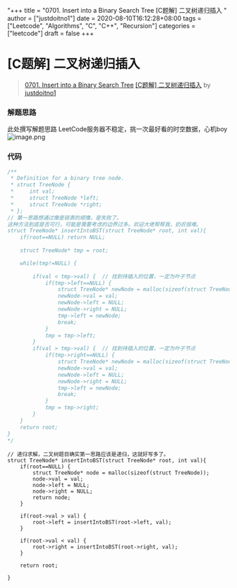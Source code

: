 "+++
title = "0701. Insert into a Binary Search Tree [C题解] 二叉树递归插入 "
author = ["justdoitno1"]
date = 2020-08-10T16:12:28+08:00
tags = ["Leetcode", "Algorithms", "C", "C++", "Recursion"]
categories = ["leetcode"]
draft = false
+++

# [C题解] 二叉树递归插入

> [0701. Insert into a Binary Search Tree](https://leetcode-cn.com/problems/insert-into-a-binary-search-tree/)
> [[C题解] 二叉树递归插入](https://leetcode-cn.com/problems/insert-into-a-binary-search-tree/solution/cti-jie-er-cha-shu-di-gui-cha-ru-by-justdoitno1/) by [justdoitno1](https://leetcode-cn.com/u/justdoitno1/)

### 解题思路
此处撰写解题思路
LeetCode服务器不稳定，挑一次最好看的时空数据，心机boy
![image.png](https://pic.leetcode-cn.com/e6e283845c8bfd538d467b0d7d33b119c7096e4d396ad4f6a85ca3e23b6a31a7-image.png)
### 代码

```c
/**
 * Definition for a binary tree node.
 * struct TreeNode {
 *     int val;
 *     struct TreeNode *left;
 *     struct TreeNode *right;
 * };
// 第一思路想通过像是链表的顺撸，是失败了。
这种方法到底是否可行，可能是需要考虑的边界过多。欢迎大佬帮帮我，奶农很难。
struct TreeNode* insertIntoBST(struct TreeNode* root, int val){
    if(root==NULL) return NULL;
    
    struct TreeNode* tmp = root;

    while(tmp!=NULL) {
    
        if(val < tmp->val) {  // 找到待插入的位置，一定为叶子节点
            if(tmp->left==NULL) {
                struct TreeNode* newNode = malloc(sizeof(struct TreeNode));
                newNode->val = val;
                newNode->left = NULL;
                newNode->right = NULL;
                tmp->left = newNode;
                break;
            }
            tmp = tmp->left;
        }
        if(val > tmp->val) {  // 找到待插入的位置，一定为叶子节点
            if(tmp->right==NULL) {
                struct TreeNode* newNode = malloc(sizeof(struct TreeNode));
                newNode->val = val;
                newNode->left = NULL;
                newNode->right = NULL;
                tmp->left = newNode;
                break;
            }                    
            tmp = tmp->right;
        }
    }
    return root;
}
*/
```
```
// 递归求解，二叉树题目确实第一思路应该是递归，这就好写多了。
struct TreeNode* insertIntoBST(struct TreeNode* root, int val){
    if(root==NULL) {
        struct TreeNode* node = malloc(sizeof(struct TreeNode));
        node->val = val;
        node->left = NULL;
        node->right = NULL;
        return node;
    }

    if(root->val > val) {
        root->left = insertIntoBST(root->left, val);
    }

    if(root->val < val) {
        root->right = insertIntoBST(root->right, val);
    }

    return root;

}
```